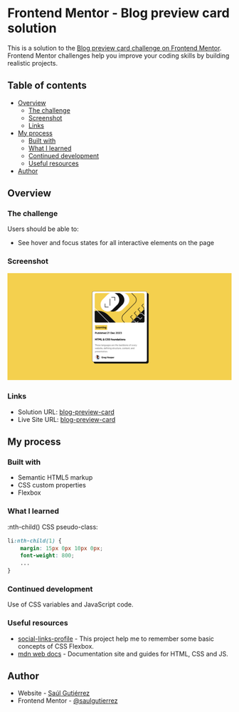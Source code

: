# Frontend Mentor - Blog preview card solution

This is a solution to the [Blog preview card challenge on Frontend Mentor](https://www.frontendmentor.io/challenges/blog-preview-card-ckPaj01IcS). Frontend Mentor challenges help you improve your coding skills by building realistic projects. 

## Table of contents

- [Overview](#overview)
  - [The challenge](#the-challenge)
  - [Screenshot](#screenshot)
  - [Links](#links)
- [My process](#my-process)
  - [Built with](#built-with)
  - [What I learned](#what-i-learned)
  - [Continued development](#continued-development)
  - [Useful resources](#useful-resources)
- [Author](#author)

## Overview

### The challenge

Users should be able to:

- See hover and focus states for all interactive elements on the page

### Screenshot

![](./screenshot.png)

### Links

- Solution URL: [blog-preview-card](https://github.com/saulgutierrez/blog-preview-card-main)
- Live Site URL: [blog-preview-card](https://zingy-dango-8557c6.netlify.app/)

## My process

### Built with

- Semantic HTML5 markup
- CSS custom properties
- Flexbox

### What I learned

:nth-child() CSS pseudo-class:
```css
li:nth-child(1) {
    margin: 15px 0px 10px 0px;
    font-weight: 800;
    ...
}
```

### Continued development

Use of CSS variables and JavaScript code.

### Useful resources

- [social-links-profile](https://github.com/saulgutierrez/social-links-profile-main) - This project help me to remember some basic concepts of CSS Flexbox.
- [mdn web docs](https://developer.mozilla.org/en-US/docs/Web/CSS) - Documentation site and guides for HTML, CSS and JS.

## Author

- Website - [Saúl Gutiérrez](https://sauladai.netlify.app/)
- Frontend Mentor - [@saulgutierrez](https://www.frontendmentor.io/profile/saulgutierrez)

